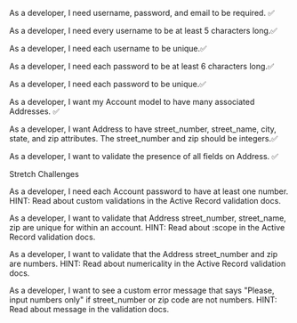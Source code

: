 


As a developer, I need username, password, and email to be required. ✅

As a developer, I need every username to be at least 5 characters long.✅

As a developer, I need each username to be unique.✅

As a developer, I need each password to be at least 6 characters long.✅

As a developer, I need each password to be unique.✅

As a developer, I want my Account model to have many associated Addresses. ✅

As a developer, I want Address to have street_number, street_name, city, state, and zip attributes. The street_number and zip should be integers.✅

As a developer, I want to validate the presence of all fields on Address. ✅


Stretch Challenges

As a developer, I need each Account password to have at least one number.
HINT: Read about custom validations in the Active Record validation docs.


As a developer, I want to validate that Address street_number, street_name, zip are unique for within an account.
HINT: Read about :scope in the Active Record validation docs.

As a developer, I want to validate that the Address street_number and zip are numbers.
HINT: Read about numericality in the Active Record validation docs.

As a developer, I want to see a custom error message that says "Please, input numbers only" if street_number or zip code are not numbers.
HINT: Read about message in the validation docs.

